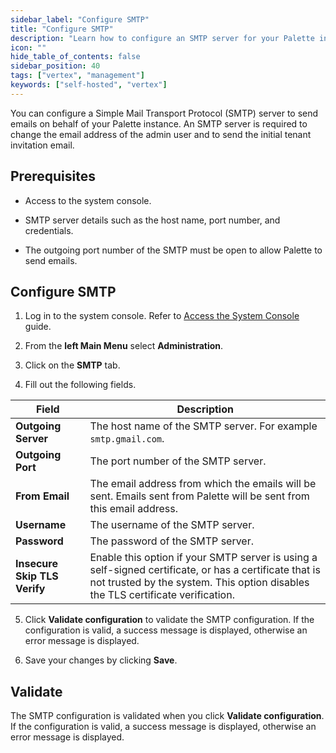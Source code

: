 ```yaml
---
sidebar_label: "Configure SMTP"
title: "Configure SMTP"
description: "Learn how to configure an SMTP server for your Palette instance."
icon: ""
hide_table_of_contents: false
sidebar_position: 40
tags: ["vertex", "management"]
keywords: ["self-hosted", "vertex"]
---
```


You can configure a Simple Mail Transport Protocol (SMTP) server to send emails on behalf of your Palette instance. An SMTP server is required to change the email address of the admin user and to send the initial tenant invitation email.

## Prerequisites

- Access to the system console.

- SMTP server details such as the host name, port number, and credentials.

- The outgoing port number of the SMTP must be open to allow Palette to send emails.

## Configure SMTP

1. Log in to the system console. Refer to [Access the System Console](system-management.md#access-the-system-console) guide.

2. From the **left Main Menu** select **Administration**.

3. Click on the **SMTP** tab.

4. Fill out the following fields.

  | **Field** | **Description** |
  | --- | --- |
  | **Outgoing Server** | The host name of the SMTP server. For example `smtp.gmail.com`. |
  | **Outgoing Port** | The port number of the SMTP server.|
  | **From Email** | The email address from which the emails will be sent. Emails sent from Palette will be sent from this email address. |
  | **Username** | The username of the SMTP server. |
  | **Password** | The password of the SMTP server. |
  | **Insecure Skip TLS Verify** | Enable this option if your SMTP server is using a self-signed certificate, or has a certificate that is not trusted by the system. This option disables the TLS certificate verification. |


5. Click **Validate configuration** to validate the SMTP configuration. If the configuration is valid, a success message is displayed, otherwise an error message is displayed.


6. Save your changes by clicking **Save**.


## Validate

The SMTP configuration is validated when you click **Validate configuration**. If the configuration is valid, a success message is displayed, otherwise an error message is displayed.
